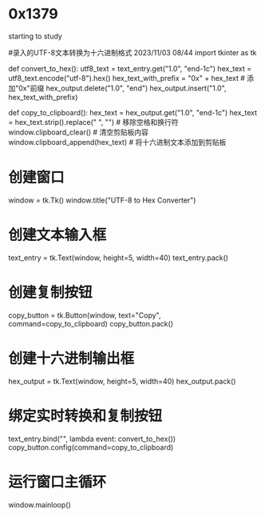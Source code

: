 # 0x1379
starting to study

#录入的UTF-8文本转换为十六进制格式 2023/11/03 08/44
import tkinter as tk

def convert_to_hex():
    utf8_text = text_entry.get("1.0", "end-1c")
    hex_text = utf8_text.encode("utf-8").hex()
    hex_text_with_prefix = "0x" + hex_text  # 添加"0x"前缀
    hex_output.delete("1.0", "end")
    hex_output.insert("1.0", hex_text_with_prefix)

def copy_to_clipboard():
    hex_text = hex_output.get("1.0", "end-1c")
    hex_text = hex_text.strip().replace(" ", "")  # 移除空格和换行符
    window.clipboard_clear()  # 清空剪贴板内容
    window.clipboard_append(hex_text)  # 将十六进制文本添加到剪贴板

# 创建窗口
window = tk.Tk()
window.title("UTF-8 to Hex Converter")

# 创建文本输入框
text_entry = tk.Text(window, height=5, width=40)
text_entry.pack()

# 创建复制按钮
copy_button = tk.Button(window, text="Copy", command=copy_to_clipboard)
copy_button.pack()

# 创建十六进制输出框
hex_output = tk.Text(window, height=5, width=40)
hex_output.pack()

# 绑定实时转换和复制按钮
text_entry.bind("<KeyRelease>", lambda event: convert_to_hex())
copy_button.config(command=copy_to_clipboard)

# 运行窗口主循环
window.mainloop()

